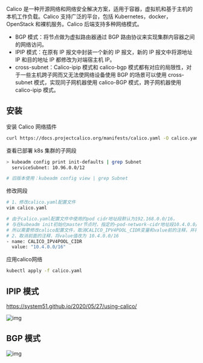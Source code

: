 Calico 是一种开源网络和网络安全解决方案，适用于容器，虚拟机和基于主机的本机工作负载。Calico 支持广泛的平台，包括 Kubernetes，docker，OpenStack 和裸机服务。Calico 后端支持多种网络模式。

- BGP 模式：将节点做为虚拟路由器通过 BGP 路由协议来实现集群内容器之间的网络访问。
- IPIP 模式：在原有 IP 报文中封装一个新的 IP 报文，新的 IP 报文中将源地址 IP 和目的地址 IP 都修改为对端宿主机 IP。
- cross-subnet：Calico-ipip 模式和 calico-bgp 模式都有对应的局限性，对于一些主机跨子网而又无法使网络设备使用 BGP 的场景可以使用 cross-subnet 模式，实现同子网机器使用 calico-BGP 模式，跨子网机器使用 calico-ipip 模式。

## 安装

安装 Calico 网络插件

```bash
curl https://docs.projectcalico.org/manifests/calico.yaml -O calico.yaml
```

查看已部署 k8s 集群的子网段

```bash
> kubeadm config print init-defaults | grep Subnet
  serviceSubnet: 10.96.0.0/12

# 旧版本使用：kubeadm config view | grep Subnet
```



修改网段

```bash
# 1、修改calico.yaml配置文件
vim calico.yaml

# 由于calico.yaml配置文件中使用的pod cidr地址段默认为192.168.0.0/16，
# 与在kubeadm init初始化master节点时，指定的–pod-network-cidr地址段10.4.0.0/16不同
# 所以需要修改calico配置文件，取消CALICO_IPV4POOL_CIDR变量和value前的注释，并将value值设置为与--pod-network-cidr指定地址段相同的值，即：10.4.0.0/16
# 2、取消前面的注释，将value值改为 10.4.0.0/16
- name: CALICO_IPV4POOL_CIDR
  value: "10.4.0.0/16"
```

应用calico网络

```bash
kubectl apply -f calico.yaml
```

## IPIP 模式

<https://system51.github.io/2020/05/27/using-calico/>

![img](.assets/436EF78A6A0877DE5732F186CE1406A9-20221219201641196.jpg)

## BGP 模式

![img](.assets/F94A48ADC2A1721363C79FB990B94A85.jpg)

